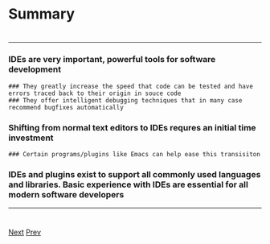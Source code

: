 # Summary
# 
***
### IDEs are very important, powerful tools for software development
	### They greatly increase the speed that code can be tested and have errors traced back to their origin in souce code
	### They offer intelligent debugging techniques that in many case recommend bugfixes automatically
### Shifting from normal text editors to IDEs requres an initial time investment
	### Certain programs/plugins like Emacs can help ease this transisiton
### IDEs and plugins exist to support all commonly used languages and libraries. Basic experience with IDEs are essential for all modern software developers

***
# 
[Next](https://github.com/AustinCerny/CSCI582_Presentation2_IDEs/blob/master/slide21.md)
[Prev](https://github.com/AustinCerny/CSCI582_Presentation2_IDEs/blob/master/slide19.md)
